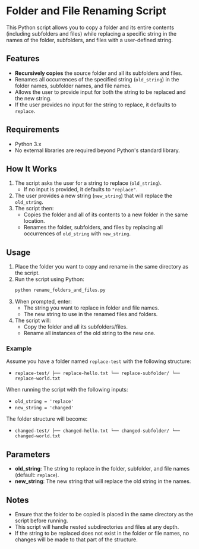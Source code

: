 # Folder and File Renaming Script

This Python script allows you to copy a folder and its entire contents (including subfolders and files) while replacing a specific string in the names of the folder, subfolders, and files with a user-defined string.

## Features
- **Recursively copies** the source folder and all its subfolders and files.
- Renames all occurrences of the specified string (`old_string`) in the folder names, subfolder names, and file names.
- Allows the user to provide input for both the string to be replaced and the new string.
- If the user provides no input for the string to replace, it defaults to `replace`.

## Requirements
- Python 3.x
- No external libraries are required beyond Python's standard library.

## How It Works
1. The script asks the user for a string to replace (`old_string`).
    - If no input is provided, it defaults to `"replace"`.
2. The user provides a new string (`new_string`) that will replace the `old_string`.
3. The script then:
    - Copies the folder and all of its contents to a new folder in the same location.
    - Renames the folder, subfolders, and files by replacing all occurrences of `old_string` with `new_string`.

## Usage

1. Place the folder you want to copy and rename in the same directory as the script.
2. Run the script using Python:
    ```bash
    python rename_folders_and_files.py
    ```
3. When prompted, enter:
    - The string you want to replace in folder and file names.
    - The new string to use in the renamed files and folders.
4. The script will:
    - Copy the folder and all its subfolders/files.
    - Rename all instances of the old string to the new one.

### Example

Assume you have a folder named `replace-test` with the following structure:

- `replace-test/ ├── replace-hello.txt └── replace-subfolder/ └── replace-world.txt`

When running the script with the following inputs:

- `old_string = 'replace'`
- `new_string = 'changed'`

The folder structure will become:

- `changed-test/ ├── changed-hello.txt └── changed-subfolder/ └── changed-world.txt`


## Parameters

- **old_string**: The string to replace in the folder, subfolder, and file names (default: `replace`).
- **new_string**: The new string that will replace the old string in the names.

## Notes

- Ensure that the folder to be copied is placed in the same directory as the script before running.
- This script will handle nested subdirectories and files at any depth.
- If the string to be replaced does not exist in the folder or file names, no changes will be made to that part of the structure.
